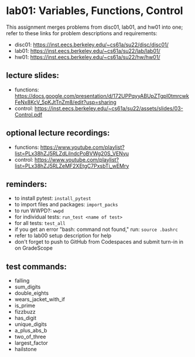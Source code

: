 # lab01: Variables, Functions, Control
  
This assignment merges problems from disc01, lab01, and hw01 into one; refer to these links for problem descriptions and requirements:
  
- disc01: https://inst.eecs.berkeley.edu/~cs61a/su22/disc/disc01/
- lab01: https://inst.eecs.berkeley.edu/~cs61a/su22/lab/lab01/
- hw01: https://inst.eecs.berkeley.edu/~cs61a/su22/hw/hw01/
  
## lecture slides: 
- functions: https://docs.google.com/presentation/d/172UPPqyyABUpZTgpI0tmrcwkFeNx8KcV_5pKJtTnZm8/edit?usp=sharing
- control: https://inst.eecs.berkeley.edu/~cs61a/su22/assets/slides/03-Control.pdf
  
## optional lecture recordings:
- functions: https://www.youtube.com/playlist?list=PLx38hZJ5RLZdLilndcPoBVWg20S_VENyu
- control: https://www.youtube.com/playlist?list=PLx38hZJ5RLZeMF2XEtgC7PxsbTi_wEMry
  
## reminders: 
  
- to install pytest: ```install_pytest```
- to import files and packages: ```import_packs```
- to run WWPD?: ```wwpd```
- for individual tests: ```run_test <name of test>```
- for all tests: ```test_all```
- if you get an error "bash: command not found," run: ```source .bashrc```
- refer to lab00 setup description for help
- don't forget to push to GitHub from Codespaces and submit turn-in in on GradeScope

## test commands: 
  
- falling
- sum_digits
- double_eights
- wears_jacket_with_if
- is_prime
- fizzbuzz
- has_digit
- unique_digits
- a_plus_abs_b
- two_of_three
- largest_factor
- hailstone